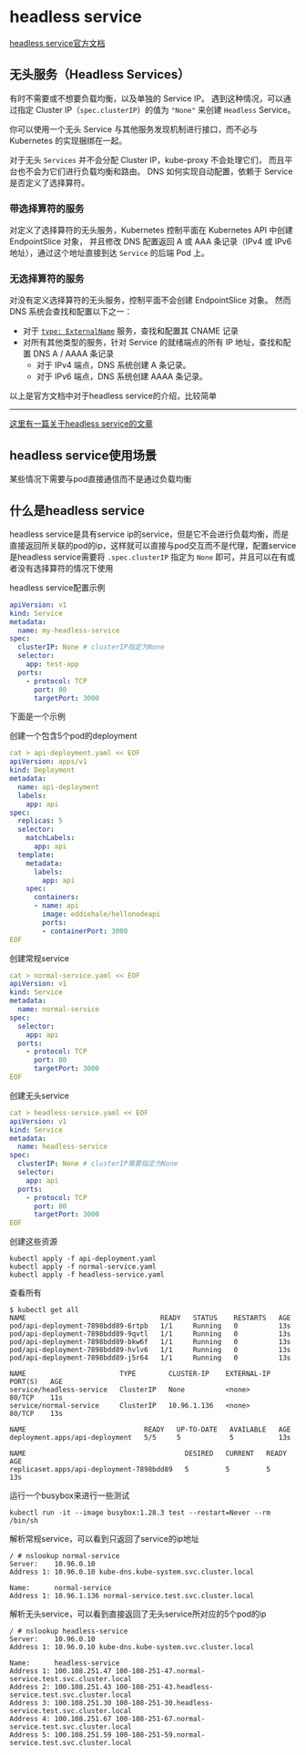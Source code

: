 # headless service

[headless service官方文档](https://kubernetes.io/zh-cn/docs/concepts/services-networking/service/#headless-services)



## 无头服务（Headless Services）

有时不需要或不想要负载均衡，以及单独的 Service IP。 遇到这种情况，可以通过指定 Cluster IP（`spec.clusterIP`）的值为 `"None"` 来创建 `Headless` Service。

你可以使用一个无头 Service 与其他服务发现机制进行接口，而不必与 Kubernetes 的实现捆绑在一起。

对于无头 `Services` 并不会分配 Cluster IP，kube-proxy 不会处理它们， 而且平台也不会为它们进行负载均衡和路由。 DNS 如何实现自动配置，依赖于 Service 是否定义了选择算符。

### 带选择算符的服务

对定义了选择算符的无头服务，Kubernetes 控制平面在 Kubernetes API 中创建 EndpointSlice 对象， 并且修改 DNS 配置返回 A 或 AAA 条记录（IPv4 或 IPv6 地址），通过这个地址直接到达 `Service` 的后端 Pod 上。

### 无选择算符的服务

对没有定义选择算符的无头服务，控制平面不会创建 EndpointSlice 对象。 然而 DNS 系统会查找和配置以下之一：

- 对于 [`type: ExternalName`](https://kubernetes.io/zh-cn/docs/concepts/services-networking/service/#externalname) 服务，查找和配置其 CNAME 记录
- 对所有其他类型的服务，针对 Service 的就绪端点的所有 IP 地址，查找和配置 DNS A / AAAA 条记录
  - 对于 IPv4 端点，DNS 系统创建 A 条记录。
  - 对于 IPv6 端点，DNS 系统创建 AAAA 条记录。



以上是官方文档中对于headless service的介绍，比较简单



---



[这里有一篇关于headless service的文章](https://dev.to/eddiehale3/building-a-headless-service-in-kubernetes-3bk8)



## headless service使用场景

某些情况下需要与pod直接通信而不是通过负载均衡



## 什么是headless service

headless service是具有service ip的service，但是它不会进行负载均衡，而是直接返回所关联的pod的ip，这样就可以直接与pod交互而不是代理，配置service是headless service需要将 `.spec.clusterIP` 指定为 `None` 即可，并且可以在有或者没有选择算符的情况下使用



headless service配置示例

```yaml
apiVersion: v1
kind: Service
metadata:
  name: my-headless-service
spec:
  clusterIP: None # clusterIP指定为None
  selector:
    app: test-app
  ports:
    - protocol: TCP
      port: 80
      targetPort: 3000
```



下面是一个示例



创建一个包含5个pod的deployment

```yaml
cat > api-deployment.yaml << EOF
apiVersion: apps/v1
kind: Deployment
metadata:
  name: api-deployment
  labels:
    app: api
spec:
  replicas: 5
  selector:
    matchLabels:
      app: api
  template:
    metadata:
      labels:
        app: api
    spec:
      containers:
      - name: api
        image: eddiehale/hellonodeapi
        ports:
        - containerPort: 3000
EOF
```



创建常规service

```yaml
cat > normal-service.yaml << EOF
apiVersion: v1
kind: Service
metadata:
  name: normal-service
spec:
  selector:
    app: api
  ports:
    - protocol: TCP
      port: 80
      targetPort: 3000
EOF
```



创建无头service

```yaml
cat > headless-service.yaml << EOF
apiVersion: v1
kind: Service
metadata:
  name: headless-service
spec:
  clusterIP: None # clusterIP需要指定为None
  selector:
    app: api
  ports:
    - protocol: TCP
      port: 80
      targetPort: 3000
EOF
```



创建这些资源

```shell
kubectl apply -f api-deployment.yaml
kubectl apply -f normal-service.yaml
kubectl apply -f headless-service.yaml
```



查看所有

```shell
$ kubectl get all
NAME                                 READY   STATUS    RESTARTS   AGE
pod/api-deployment-7898bdd89-6rtpb   1/1     Running   0          13s
pod/api-deployment-7898bdd89-9qvtl   1/1     Running   0          13s
pod/api-deployment-7898bdd89-bkw6f   1/1     Running   0          13s
pod/api-deployment-7898bdd89-hvlv6   1/1     Running   0          13s
pod/api-deployment-7898bdd89-j5r64   1/1     Running   0          13s

NAME                       TYPE        CLUSTER-IP    EXTERNAL-IP   PORT(S)   AGE
service/headless-service   ClusterIP   None          <none>        80/TCP    11s
service/normal-service     ClusterIP   10.96.1.136   <none>        80/TCP    13s

NAME                             READY   UP-TO-DATE   AVAILABLE   AGE
deployment.apps/api-deployment   5/5     5            5           13s

NAME                                       DESIRED   CURRENT   READY   AGE
replicaset.apps/api-deployment-7898bdd89   5         5         5       13s
```





运行一个busybox来进行一些测试

```
kubectl run -it --image busybox:1.28.3 test --restart=Never --rm /bin/sh
```



解析常规service，可以看到只返回了service的ip地址

```shell
/ # nslookup normal-service
Server:    10.96.0.10
Address 1: 10.96.0.10 kube-dns.kube-system.svc.cluster.local

Name:      normal-service
Address 1: 10.96.1.136 normal-service.test.svc.cluster.local
```



解析无头service，可以看到直接返回了无头service所对应的5个pod的ip

```shell
/ # nslookup headless-service
Server:    10.96.0.10
Address 1: 10.96.0.10 kube-dns.kube-system.svc.cluster.local

Name:      headless-service
Address 1: 100.108.251.47 100-108-251-47.normal-service.test.svc.cluster.local
Address 2: 100.108.251.43 100-108-251-43.headless-service.test.svc.cluster.local
Address 3: 100.108.251.30 100-108-251-30.headless-service.test.svc.cluster.local
Address 4: 100.108.251.67 100-108-251-67.normal-service.test.svc.cluster.local
Address 5: 100.108.251.59 100-108-251-59.normal-service.test.svc.cluster.local
```







